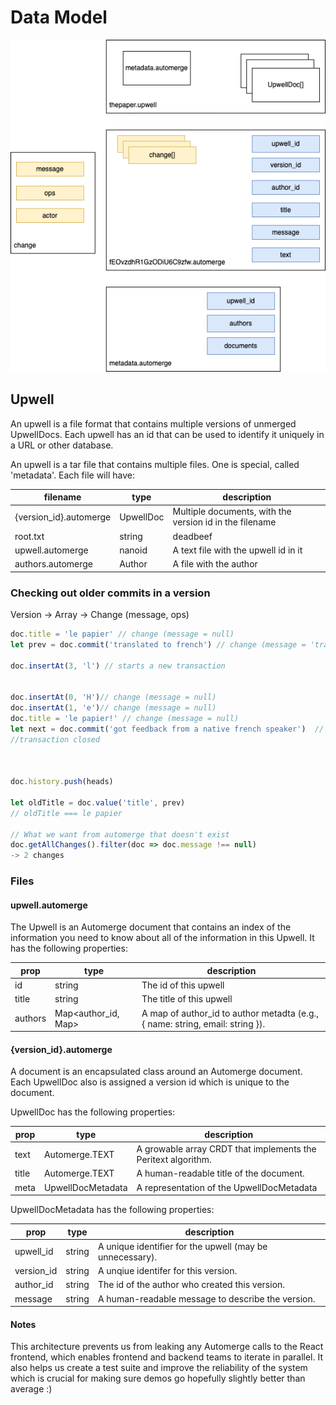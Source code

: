 # Data Model

![upwell](upwell-v0.drawio.png)

## Upwell 

An upwell is a file format that contains multiple versions of unmerged UpwellDocs. Each upwell has an id that can be used to identify it uniquely in a URL or other database. 

An upwell is a tar file that contains multiple files. One is special, called 'metadata'. Each file will have:

| filename | type | description
| --- | --- | --- | 
| {version_id}.automerge | UpwellDoc | Multiple documents, with the version id in the filename
| root.txt | string | deadbeef
| upwell.automerge | nanoid | A text file with the upwell id in it
| authors.automerge | Author | A file with the author


### Checking out older commits in a version 


Version
 -> Array<Change>
    -> Change (message, ops)


```js
doc.title = 'le papier' // change (message = null)
let prev = doc.commit('translated to french') // change (message = 'translated to french')

doc.insertAt(3, 'l') // starts a new transaction


doc.insertAt(0, 'H')// change (message = null)
doc.insertAt(1, 'e')// change (message = null)
doc.title = 'le papier!' // change (message = null)
let next = doc.commit('got feedback from a native french speaker')  // change (message = 'got feedback ...')
//transaction closed



doc.history.push(heads)

let oldTitle = doc.value('title', prev)
// oldTitle === le papier

// What we want from automerge that doesn't exist
doc.getAllChanges().filter(doc => doc.message !== null) 
-> 2 changes


```


### Files
#### upwell.automerge

The Upwell is an Automerge document that contains an index of the information you need to know about all of the information in this Upwell. It has the following properties:

| prop | type | description 
| --- | --- | --- 
| id | string | The id of this upwell
| title | string | The title of this upwell
| authors | Map<author_id, Map> | A map of author_id to author metadta (e.g., { name: string, email: string }). 

#### {version_id}.automerge

A document is an encapsulated class around an Automerge document. Each UpwellDoc also is assigned a version id which is unique to the document.

UpwellDoc has the following properties:

| prop | type | description
| --- | --- | --- | 
| text | Automerge.TEXT | A growable array CRDT that implements the Peritext algorithm.
| title | Automerge.TEXT | A human-readable title of the document.
| meta | UpwellDocMetadata | A representation of the UpwellDocMetadata

UpwellDocMetadata has the following properties:

| prop | type | description
| --- | --- | --- | 
| upwell_id | string | A unique identifier for the upwell (may be unnecessary).
| version_id | string| A unqiue identifer for this version.
| author_id | string | The id of the author who created this version. 
| message | string | A human-readable message to describe the version.

#### Notes

This architecture prevents us from leaking any Automerge calls to the React frontend, which enables frontend and backend teams to iterate in parallel. It also helps us create a test suite and improve the reliability of the system which is crucial for making sure demos go hopefully slightly better than average :)
